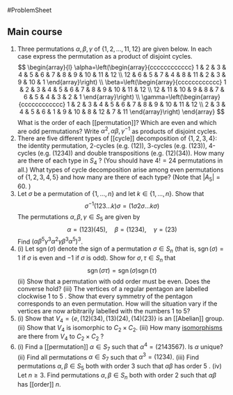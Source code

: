 #ProblemSheet 
## Main course
1. Three permutations $\alpha, \beta, \gamma$ of $\{1,2, \ldots, 11,12\}$ are given below. In each case express the permutation as a product of disjoint cycles.
$$
\begin{array}{l}
\alpha=\left(\begin{array}{cccccccccccc}
1 & 2 & 3 & 4 & 5 & 6 & 7 & 8 & 9 & 10 & 11 & 12 \\
12 & 6 & 5 & 7 & 4 & 8 & 11 & 2 & 3 & 9 & 10 & 1
\end{array}\right) \\
\beta=\left(\begin{array}{cccccccccccc}
1 & 2 & 3 & 4 & 5 & 6 & 7 & 8 & 9 & 10 & 11 & 12 \\
12 & 11 & 10 & 9 & 8 & 7 & 6 & 5 & 4 & 3 & 2 & 1
\end{array}\right) \\
\gamma=\left(\begin{array}{cccccccccccc}
1 & 2 & 3 & 4 & 5 & 6 & 7 & 8 & 9 & 10 & 11 & 12 \\
2 & 3 & 4 & 5 & 6 & 1 & 9 & 10 & 8 & 12 & 7 & 11
\end{array}\right)
\end{array}
$$
What is the order of each [[permutation]]? Which are even and which are odd permutations? Write $\alpha^{2}, \alpha \beta, \gamma^{-1}$ as products of disjoint cycles.
2. There are five different types of [[cycle]] decomposition of $\{1,2,3,4\}:$ the identity permutation, 2-cycles (e.g. (12)), 3-cycles (e.g. (123)), 4-cycles (e.g. (1234)) and double transpositions (e.g. $(12)(34))$. How many are there of each type in $S_{4}$ ? (You should have $4 !=24$ permutations in all.)
What types of cycle decomposition arise among even permutations of $\{1,2,3,4,5\}$ and how many are there of each type? (Note that $\left|A_{5}\right|=60 .$ )
3. Let $\sigma$ be a permutation of $\{1, \ldots, n\}$ and let $k \in\{1, \ldots, n\}$. Show that
$$
\sigma^{-1}(123 \ldots k) \sigma=(1 \sigma 2 \sigma \ldots k \sigma)
$$
The permutations $\alpha, \beta, \gamma \in S_{5}$ are given by
$$
\alpha=(123)(45), \quad \beta=(1234), \quad \gamma=(23)
$$
Find $\left(\alpha \beta^{5} \gamma^{3} \alpha^{2} \gamma \beta^{3} \alpha^{5}\right)^{3}$.
4. (i) Let $\operatorname{sgn}(\sigma)$ denote the sign of a permutation $\sigma \in S_{n}$ (that is, $\operatorname{sgn}(\sigma)=1$ if $\sigma$ is even and $-1$ if $\sigma$ is odd). Show for $\sigma, \tau \in S_{n}$ that
$$
\operatorname{sgn}(\sigma \tau)=\operatorname{sgn}(\sigma) \operatorname{sgn}(\tau)
$$
(ii) Show that a permutation with odd order must be even. Does the converse hold?
(iii) The vertices of a regular pentagon are labelled clockwise 1 to 5 . Show that every symmetry of the pentagon corresponds to an even permutation. How will the situation vary if the vertices are now arbitrarily labelled with the numbers 1 to $5 ?$
5. (i) Show that $V_{4}=\{e,(12)(34),(13)(24),(14)(23)\}$ is an [[Abelian]] group.
(ii) Show that $V_{4}$ is isomorphic to $C_{2} \times C_{2}$.
(iii) How many [isomorphisms](Isomorphism) are there from $V_{4}$ to $C_{2} \times C_{2}$ ?
6. (i) Find a [[permutation]] $\alpha \in S_{7}$ such that $\alpha^{4}=(2143567)$. Is $\alpha$ unique?
(ii) Find all permutations $\alpha \in S_{7}$ such that $\alpha^{3}=(1234)$.
(iii) Find permutations $\alpha, \beta \in S_{5}$ both with order 3 such that $\alpha \beta$ has order 5 .
(iv) Let $n \geqslant 3$. Find permutations $\alpha, \beta \in S_{n}$ both with order 2 such that $\alpha \beta$ has [[order]] $n$.